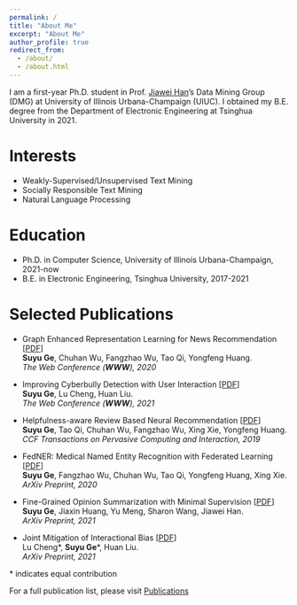 ```yaml
---
permalink: /
title: "About Me"
excerpt: "About Me"
author_profile: true
redirect_from: 
  - /about/
  - /about.html
---
```



I am a first-year Ph.D. student in Prof. [Jiawei Han](http://hanj.cs.illinois.edu/)’s Data Mining Group (DMG) at University of Illinois Urbana-Champaign (UIUC). I obtained my B.E. degree from the Department of Electronic Engineering at Tsinghua University in 2021.



<!-- I am passionate about designing text mining algorithm for real-world application, including recommendation, medical NLP and NLP for social good.
As such, I work at the intersection of data mining and natural language processing. -->
<!-- 
Currently, I am working on topic-based summarization with minimal supervision, a novel task for large corpus summarization, advised by Prof. [Jiawei Han](http://hanj.cs.illinois.edu/). -->

Interests
======
* Weakly-Supervised/Unsupervised Text Mining
* Socially Responsible Text Mining
* Natural Language Processing

Education
======
* Ph.D. in Computer Science, University of Illinois Urbana-Champaign, 2021-now
* B.E. in Electronic Engineering, Tsinghua University, 2017-2021

<!-- Experience
====== -->
<!-- * **Research Intern @ University of Illinois at Urbana-Champaign**, Jul 2020 - Present  
Topic: Topic-based Corpus Summarization with Minimal Supervision  
Advisor: Prof. [Jiawei Han](http://hanj.cs.illinois.edu/)  

* **Research Intern @ Arizona State University**, Feb 2020 - Oct 2020  
Topic: Cyberbully Detection  
Advisor: Prof. [Huan Liu](https://www.public.asu.edu/~huanliu/)  

* **Research Assistant @ Tsinghua University**, Oct 2018 - May 2020  
Topic: Text-based Recommendation and Privacy-preserving Named Entity Recognition    
Advisor: Prof. [Yongfeng Huang](http://thungnlab.cn/)  

* **Research Intern @ University of Pennsylvania**, Jul 2019 - Dec 2019  
Topic: Medical Non-adherence Discovery  
Advisor: Prof. [Graciela Gonzalez Hernandez](https://www.dbei.med.upenn.edu/bio/graciela-gonzalez-hernandez-ms-phd)   -->

Selected Publications
======
* Graph Enhanced Representation Learning for News Recommendation \[[PDF](https://arxiv.org/pdf/2003.14292.pdf)\]   
**Suyu Ge**, Chuhan Wu, Fangzhao Wu, Tao Qi, Yongfeng Huang.  
*The Web Conference (**WWW**), 2020*

* Improving Cyberbully Detection with User Interaction \[[PDF](https://arxiv.org/pdf/2011.00449.pdf)\]  
**Suyu Ge**, Lu Cheng, Huan Liu.  
*The Web Conference (**WWW**), 2021*

* Helpfulness-aware Review Based Neural Recommendation \[[PDF](https://link.springer.com/article/10.1007/s42486-019-00023-0)\]  
**Suyu Ge**, Tao Qi, Chuhan Wu, Fangzhao Wu, Xing Xie, Yongfeng Huang.  
*CCF Transactions on Pervasive Computing and Interaction, 2019* 

* FedNER: Medical Named Entity Recognition with Federated Learning \[[PDF](https://arxiv.org/pdf/2003.09288.pdf)\]  
**Suyu Ge**, Fangzhao Wu, Chuhan Wu, Tao Qi, Yongfeng Huang, Xing Xie.  
*ArXiv Preprint, 2020* 
 
* Fine-Grained Opinion Summarization with Minimal Supervision \[[PDF]()\]  
**Suyu Ge**, Jiaxin Huang, Yu Meng, Sharon Wang, Jiawei Han.  
*ArXiv Preprint, 2021* 

* Joint Mitigation of Interactional Bias \[[PDF]()\]  
Lu Cheng*, **Suyu Ge***, Huan Liu.  
*ArXiv Preprint, 2021* 

\* indicates equal contribution

For a full publication list, please visit [Publications](https://gesy17.github.io/publications/)

<!-- Misc.
====== -->
<!-- * I enjoy spending my spare time swimming and reading
* My favourite singer & artist group is Keyakizaka46 (Sakurazaka46)   -->
